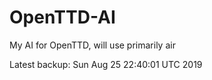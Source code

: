 # OpenTTD-AI
My AI for OpenTTD, will use primarily air

Latest backup: Sun Aug 25 22:40:01 UTC 2019
